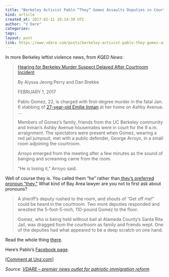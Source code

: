 ```yaml
---
title: "Berkeley Activist Pablo “They” Gomez Assaults Deputies in Courthouse"
kind: article
created_at: 2017-02-11 19:14:39 UTC
author: "V Dare"
categories: 
tags: 
layout: post
link: https://www.vdare.com/posts/berkeley-activist-pablo-they-gomez-assaults-deputies-in-courthouse
---
```



<!--
   Berkeley Activist Pablo “They” Gomez Assaults Deputies in Courthouse             # => "I Made a Pretty Gem - Planet.rb"
   https://www.vdare.com/posts/berkeley-activist-pablo-they-gomez-assaults-deputies-in-courthouse               # => "http://poteland.com/blog/i-made-a-pretty-gem-planet-dot-rb/"
   2017-02-11 19:14:39 UTC              # => "2012-04-14 05:17:00 UTC"
   &lt;div class=&quot;pf-content&quot;&gt;&lt;p&gt;In more Berkeley leftist violence news, from &lt;em&gt;KQED News&lt;/em&gt;:&lt;/p&gt;
&lt;blockquote&gt;&lt;p&gt;&lt;a title=&quot;https://ww2.kqed.org/news/2017/02/01/hearing-for-berkeley-murder-suspect-delayed-after-courtroom-incident/&quot; href=&quot;https://ww2.kqed.org/news/2017/02/01/hearing-for-berkeley-murder-suspect-delayed-after-courtroom-incident/&quot;&gt;Hearing for Berkeley Murder Suspect Delayed After Courtroom Incident&lt;/a&gt;&lt;/p&gt;
&lt;p&gt;By Alyssa Jeong Perry and Dan Brekke&lt;/p&gt;
&lt;p&gt;FEBRUARY 1, 2017&lt;/p&gt;
&lt;p&gt;Pablo Gomez, 22, is charged with first-degree murder in the fatal Jan. 6 stabbing of &lt;a href=&quot;http://www.vdare.com/posts/was-theys-murder-of-a-berkeley-schoolteacher-a-hate-crime&quot;&gt;27-year-old Emilie Inman&lt;/a&gt; at her home on Ashby Avenue. …&lt;/p&gt;
&lt;p&gt;Members of Gomez’s family, friends from the UC Berkeley community and Inman’s Ashby Avenue housemates were in court for the 9 a.m. arraignment. The spectators were present when Gomez, wearing a red jail jumpsuit, met with a public defender, George Arroyo, in a small room adjoining the courtroom.&lt;/p&gt;
&lt;p&gt;Arroyo emerged from the meeting after a few minutes as the sound of banging and screaming came from the room.&lt;/p&gt;
&lt;p&gt;“He is losing it,” Arroyo said.&lt;/p&gt;&lt;div id=&quot;57966237cc52c74a5e1363c4&quot; class=&quot;vdb_player vdb_57966237cc52c74a5e1363c456bcd17ce4b018167fea5539&quot;&gt;    &lt;/div&gt;&lt;/blockquote&gt;
&lt;p&gt;Well of course they is. You called them “he” rather than&lt;a href=&quot;http://www.vdare.com/posts/pablo-gomez-jr-is-suspected-of-homicide-but-they-deserve-to-be-known-by-the-gender-pronoun-they-prefer&quot;&gt; they’s preferred pronoun “they.”&lt;/a&gt; What kind of Bay Area lawyer are you not to first ask about pronouns?&lt;/p&gt;
&lt;blockquote&gt;&lt;p&gt;A sheriff’s deputy rushed to the room, and shouts of “Get off me!” could be heard in the courtroom. Two more deputies responded and wrestled the 5-foot-5-inch, 110-pound Gomez to the floor.&lt;/p&gt;
&lt;p&gt;Gomez, who is being held without bail at Alameda County’s Santa Rita Jail, was dragged from the courtroom as family and friends wept. One of the deputies had what appeared to be a deep scratch on one hand.&lt;/p&gt;&lt;/blockquote&gt;
&lt;p&gt;Read the whole thing &lt;a title=&quot;https://ww2.kqed.org/news/2017/02/01/hearing-for-berkeley-murder-suspect-delayed-after-courtroom-incident/&quot; href=&quot;https://ww2.kqed.org/news/2017/02/01/hearing-for-berkeley-murder-suspect-delayed-after-courtroom-incident/&quot;&gt;there&lt;/a&gt;.&lt;/p&gt;
&lt;p&gt;Here’s Pablo’s &lt;a title=&quot;https://www.facebook.com/pablo.gomez.1840&quot; href=&quot;https://www.facebook.com/pablo.gomez.1840&quot;&gt;Facebook page&lt;/a&gt;.&lt;/p&gt;
&lt;p&gt;[&lt;a href=&quot;http://www.unz.com/isteve/berkeley-activist-pablo-they-gomez-assaults-deputies-in-courthouse/&quot;&gt;Comment at Unz.com&lt;/a&gt;]&lt;/p&gt;
&lt;/div&gt;           # => "I’ve been hurting to write this ever since we had the idea of creating a Planet for Cubox..." (Continued)
   VDARE – premier news outlet for patriotic immigration reform              # => "This is where I tell you stuff"
   vdare-premier-news-outlet-for-patriotic-immigratio              # => "this-is-where-i-tell-you-stuff"
   https://www.vdare.com               # => "http://poteland.com/articles"
           # => "programming planet"
                 # => "go ruby jekyll"
                 # => "http://poteland.com/images/site-logo.png"
   V Dare                 # => "Pablo Astigarraga"
   @vdar                # => "poteland"
   http://twitter.com/@vdar            # => "http://twitter.com/poteland" -->
<div class="pf-content"><p>In more Berkeley leftist violence news, from <em>KQED News</em>:</p>
<blockquote><p><a title="https://ww2.kqed.org/news/2017/02/01/hearing-for-berkeley-murder-suspect-delayed-after-courtroom-incident/" href="https://ww2.kqed.org/news/2017/02/01/hearing-for-berkeley-murder-suspect-delayed-after-courtroom-incident/">Hearing for Berkeley Murder Suspect Delayed After Courtroom Incident</a></p>
<p>By Alyssa Jeong Perry and Dan Brekke</p>
<p>FEBRUARY 1, 2017</p>
<p>Pablo Gomez, 22, is charged with first-degree murder in the fatal Jan. 6 stabbing of <a href="http://www.vdare.com/posts/was-theys-murder-of-a-berkeley-schoolteacher-a-hate-crime">27-year-old Emilie Inman</a> at her home on Ashby Avenue. …</p>
<p>Members of Gomez’s family, friends from the UC Berkeley community and Inman’s Ashby Avenue housemates were in court for the 9 a.m. arraignment. The spectators were present when Gomez, wearing a red jail jumpsuit, met with a public defender, George Arroyo, in a small room adjoining the courtroom.</p>
<p>Arroyo emerged from the meeting after a few minutes as the sound of banging and screaming came from the room.</p>
<p>“He is losing it,” Arroyo said.</p><div id="57966237cc52c74a5e1363c4" class="vdb_player vdb_57966237cc52c74a5e1363c456bcd17ce4b018167fea5539">    </div></blockquote>
<p>Well of course they is. You called them “he” rather than<a href="http://www.vdare.com/posts/pablo-gomez-jr-is-suspected-of-homicide-but-they-deserve-to-be-known-by-the-gender-pronoun-they-prefer"> they’s preferred pronoun “they.”</a> What kind of Bay Area lawyer are you not to first ask about pronouns?</p>
<blockquote><p>A sheriff’s deputy rushed to the room, and shouts of “Get off me!” could be heard in the courtroom. Two more deputies responded and wrestled the 5-foot-5-inch, 110-pound Gomez to the floor.</p>
<p>Gomez, who is being held without bail at Alameda County’s Santa Rita Jail, was dragged from the courtroom as family and friends wept. One of the deputies had what appeared to be a deep scratch on one hand.</p></blockquote>
<p>Read the whole thing <a title="https://ww2.kqed.org/news/2017/02/01/hearing-for-berkeley-murder-suspect-delayed-after-courtroom-incident/" href="https://ww2.kqed.org/news/2017/02/01/hearing-for-berkeley-murder-suspect-delayed-after-courtroom-incident/">there</a>.</p>
<p>Here’s Pablo’s <a title="https://www.facebook.com/pablo.gomez.1840" href="https://www.facebook.com/pablo.gomez.1840">Facebook page</a>.</p>
<p>[<a href="http://www.unz.com/isteve/berkeley-activist-pablo-they-gomez-assaults-deputies-in-courthouse/">Comment at Unz.com</a>]</p>
</div><div class="">
    <i>Source: <a href="https://www.vdare.com">VDARE – premier news outlet for patriotic immigration reform</a></i>
</div>
